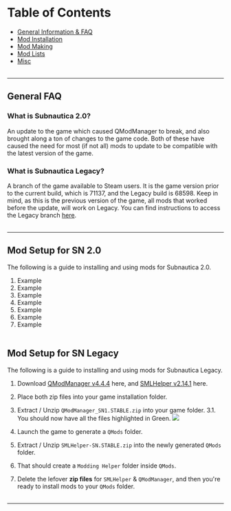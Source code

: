 # Table of Contents
- [General Information & FAQ]()
- [Mod Installation]()
- [Mod Making]()
- [Mod Lists]()
- [Misc]()
<br></br>

---

## General FAQ
### What is Subnautica 2.0?
An update to the game which caused QModManager to break, and also brought along a ton of changes to the game code. Both of these have caused the need for most (if not all) mods to update to be compatible with the latest version of the game. 

### What is Subnautica Legacy?
A branch of the game available to Steam users. It is the game version prior to the current build, which is 71137, and the Legacy build is 68598.
Keep in mind, as this is the previous version of the game, all mods that worked before the update, will work on Legacy.
You can find instructions to access the Legacy branch [here]().
<br></br>

---

## Mod Setup for SN 2.0
The following is a guide to installing and using mods for Subnautica 2.0.
 1. Example
 2. Example
 3. Example
 4. Example
 5. Example
 6. Example
 7. Example
<br></br>

## Mod Setup for SN Legacy
The following is a guide to installing and using mods for Subnautica Legacy.
 1. Download [QModManager v4.4.4]() here, and [SMLHelper v2.14.1]() here.
 2. Place both zip files into your game installation folder.
 3. Extract / Unzip `QModManager_SN1.STABLE.zip` into your game folder.
 3.1. You should now have all the files highlighted in Green.
 ![](https://snm.crd.co/assets/images/image01.jpg?v=e6c5ef0b)
 
 5. Launch the game to generate a `QMods` folder.
 6. Extract / Unzip `SMLHelper-SN.STABLE.zip` into the newly generated `QMods` folder.
 7. That should create a `Modding Helper` folder inside `QMods`.
 8. Delete the lefover <strong>zip files</strong> for `SMLHelper` & `QModManager`, and then you're ready to install mods to your `QMods` folder.
<br></br>

---
